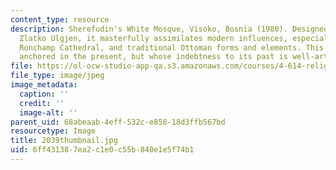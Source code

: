 ```yaml
---
content_type: resource
description: Sherefudin's White Mosque, Visoko, Bosnia (1980). Designed by the architect
  Zlatko Ulgjen, it masterfully assimilates modern influences, especially Le Corbusier's
  Ronchamp Cathedral, and traditional Ottoman forms and elements. This mosque is firmly
  anchored in the present, but whose indebtness to its past is well-articulated.
file: https://ol-ocw-studio-app-qa.s3.amazonaws.com/courses/4-614-religious-architecture-and-islamic-cultures-fall-2002/6ff431387ea2c1e0c55b840e1e5f74b1_2039thumbnail.jpg
file_type: image/jpeg
image_metadata:
  caption: ''
  credit: ''
  image-alt: ''
parent_uid: 68abeaab-4eff-532c-e858-18d3ffb567bd
resourcetype: Image
title: 2039thumbnail.jpg
uid: 6ff43138-7ea2-c1e0-c55b-840e1e5f74b1
---
```

